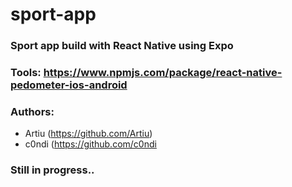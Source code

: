 # sport-app 

### Sport app build with React Native using Expo 

### Tools: https://www.npmjs.com/package/react-native-pedometer-ios-android 

### Authors: 
- Artiu (https://github.com/Artiu)
- c0ndi (https://github.com/c0ndi

### Still in progress..
